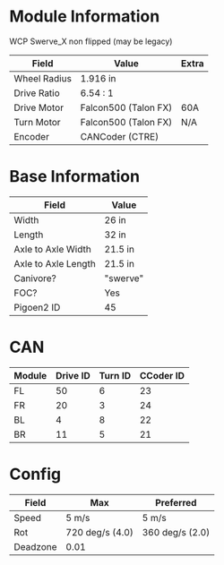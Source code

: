 # Module Information

WCP Swerve_X non flipped (may be legacy)

| Field | Value | Extra |
|-------|-------|-----|
| Wheel Radius | 1.916 in |
| Drive Ratio | 6.54 : 1 |
| Drive Motor | Falcon500 (Talon FX) | 60A |
| Turn Motor | Falcon500 (Talon FX) | N/A |
| Encoder | CANCoder (CTRE) |

# Base Information

| Field | Value |
|-------|-------|
| Width | 26 in |
| Length | 32 in |
| Axle to Axle Width | 21.5 in |
| Axle to Axle Length | 21.5 in |
| Canivore? | "swerve" |
| FOC? | Yes |
| Pigoen2 ID | 45 |

# CAN

| Module | Drive ID | Turn ID | CCoder ID |
|--|--|--|--|
| FL | 50 | 6 | 23 |
| FR | 20 | 3 | 24 |
| BL | 4 | 8 | 22 |
| BR | 11 | 5 | 21 |

# Config

| Field | Max | Preferred |
| --- | -- | -- |
| Speed | 5 m/s | 5 m/s |
| Rot | 720 deg/s (4.0) | 360 deg/s (2.0) |
| Deadzone | 0.01 |



